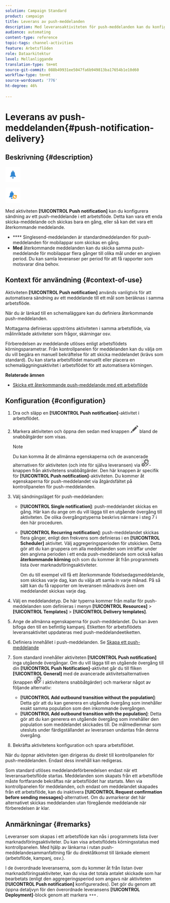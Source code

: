 ```yaml
---
solution: Campaign Standard
product: campaign
title: Leverans av push-meddelanden
description: Med leveransaktiviteten för push-meddelanden kan du konfigurera sändning av ett push-meddelande eller ett återkommande push-meddelande i ett arbetsflöde.
audience: automating
content-type: reference
topic-tags: channel-activities
feature: Arbetsflöden
role: Dataarkitektur
level: Mellanliggande
translation-type: tm+mt
source-git-commit: 088b49931ee5047fa6b949813ba17654b1e10d60
workflow-type: tm+mt
source-wordcount: '776'
ht-degree: 46%

---
```



# Leverans av push-meddelanden{#push-notification-delivery}

## Beskrivning {#description}

![](assets/push.png)

![](assets/recurrentpush.png)

Med aktiviteten **[!UICONTROL Push notification]** kan du konfigurera sändning av ett push-meddelande i ett arbetsflöde. Detta kan vara ett enda skicka-meddelande och skickas bara en gång, eller så kan det vara ett återkommande meddelande.

* **** Singlesend-meddelanden är standardmeddelanden för push-meddelanden för mobilappar som skickas en gång.
* **Med** återkommande meddelanden kan du skicka samma push-meddelande för mobilappar flera gånger till olika mål under en angiven period. Du kan samla leveranser per period för att få rapporter som motsvarar dina behov.

## Kontext för användning {#context-of-use}

Aktiviteten **[!UICONTROL Push notification]** används vanligtvis för att automatisera sändning av ett meddelande till ett mål som beräknas i samma arbetsflöde.

När du är länkad till en schemaläggare kan du definiera återkommande push-meddelanden.

Mottagarna definieras uppströms aktiviteten i samma arbetsflöde, via målinriktade aktiviteter som frågor, skärningar osv.

Förberedelsen av meddelande utlöses enligt arbetsflödets körningsparametrar. Från kontrollpanelen för meddelanden kan du välja om du vill begära en manuell bekräftelse för att skicka meddelandet (krävs som standard). Du kan starta arbetsflödet manuellt eller placera en schemaläggningsaktivitet i arbetsflödet för att automatisera körningen.

**Relaterade ämnen**

* [Skicka ett återkommande push-meddelande med ett arbetsflöde](../../automating/using/recurring-push-notifications.md)

## Konfiguration {#configuration}

1. Dra och släpp en **[!UICONTROL Push notification]**-aktivitet i arbetsflödet.
1. Markera aktiviteten och öppna den sedan med knappen ![](assets/edit_darkgrey-24px.png) bland de snabbåtgärder som visas.

   >[!NOTE]
   >
   >Du kan komma åt de allmänna egenskaperna och de avancerade alternativen för aktiviteten (och inte för själva leveransen) via ![](assets/dlv_activity_params-24px.png)-knappen från aktivitetens snabbåtgärder. Den här knappen är specifik för **[!UICONTROL Push notification]**-aktiviteten. Du kommer åt egenskaperna för push-meddelandet via åtgärdsfältet på kontrollpanelen för push-meddelanden.

1. Välj sändningsläget för push-meddelanden:

   * **[!UICONTROL Single notification]**: push-meddelandet skickas en gång. Här kan du ange om du vill lägga till en utgående övergång till aktiviteten. De olika övergångstyperna beskrivs närmare i steg 7 i den här proceduren.
   * **[!UICONTROL Recurring notification]**: push-meddelandet skickas flera gånger, enligt den frekvens som definieras i en  **[!UICONTROL Scheduler]** aktivitet. Välj aggregeringsperioden för utskicken. Detta gör att du kan gruppera om alla meddelanden som inträffar under den angivna perioden i ett enda push-meddelande som också kallas **återkommande körning** och som du kommer åt från programmets lista över marknadsföringsaktiviteter.

      Om du till exempel vill få ett återkommande födelsedagsmeddelande, som skickas varje dag, kan du välja att samla in varje månad. På så sätt kan du få rapporter om leveransen månadsvis även om meddelandet skickas varje dag.

1. Välj en meddelandetyp. De här typerna kommer från mallar för push-meddelanden som definieras i menyn **[!UICONTROL Resources]** > **[!UICONTROL Templates]** > **[!UICONTROL Delivery templates]**.
1. Ange de allmänna egenskaperna för push-meddelandet. Du kan även bifoga den till en befintlig kampanj. Etiketten för arbetsflödets leveransaktivitet uppdateras med push-meddelandeetiketten.
1. Definiera innehållet i push-meddelanden. Se [Skapa ett push-meddelande](../../channels/using/preparing-and-sending-a-push-notification.md)
1. Som standard innehåller aktiviteten **[!UICONTROL Push notification]** inga utgående övergångar. Om du vill lägga till en utgående övergång till din **[!UICONTROL Push Notification]**-aktivitet går du till fliken **[!UICONTROL General]** med de avancerade aktivitetsalternativen (knappen ![](assets/dlv_activity_params-24px.png) i aktivitetens snabbåtgärder) och markerar något av följande alternativ:

   * **[!UICONTROL Add outbound transition without the population]**: Detta gör att du kan generera en utgående övergång som innehåller exakt samma population som den inkommande övergången.
   * **[!UICONTROL Add outbound transition with the population]**: Detta gör att du kan generera en utgående övergång som innehåller den population som meddelandet skickades till. De målmedlemmar som utesluts under färdigställandet av leveransen undantas från denna övergång.

1. Bekräfta aktivitetens konfiguration och spara arbetsflödet.

När du öppnar aktiviteten igen dirigeras du direkt till kontrollpanelen för push-meddelanden. Endast dess innehåll kan redigeras.

Som standard utlöses meddelandeförberedelsen endast när ett leveransarbetsflöde startas. Meddelanden som skapats från ett arbetsflöde måste fortfarande bekräftas när arbetsflödet har startats. Men via kontrollpanelen för meddelanden, och endast om meddelandet skapades från ett arbetsflöde, kan du inaktivera **[!UICONTROL Request confirmation before sending messages]**-alternativet. Om du avmarkerar det här alternativet skickas meddelanden utan föregående meddelande när förberedelsen är klar.

## Anmärkningar {#remarks}

Leveranser som skapas i ett arbetsflöde kan nås i programmets lista över marknadsföringsaktiviteter. Du kan visa arbetsflödets körningsstatus med kontrollpanelen. Med hjälp av länkarna i rutan push-meddelandesammanfattning får du direktåtkomst till länkade element (arbetsflöde, kampanj, osv.).

I de överordnade leveranserna, som du kommer åt från listan över marknadsföringsaktiviteter, kan du visa det totala antalet skickade som har bearbetats (enligt den aggregeringsperiod som angavs när aktiviteten **[!UICONTROL Push notification]** konfigurerades). Det gör du genom att öppna detaljvyn för den överordnade leveransens **[!UICONTROL Deployment]**-block genom att markera ![](assets/wkf_dlv_detail_button.png).
